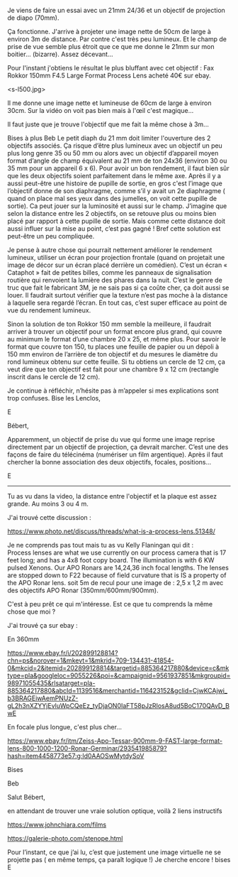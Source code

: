 
Je viens de faire un essai avec un 21mm 24/36 et un objectif de projection de diapo (70mm).

Ça fonctionne. J'arrive à projeter une image nette de 50cm de large à environ 3m de distance.
Par contre c'est très peu lumineux. Et le champ de prise de vue semble plus étroit que ce que me donne le 21mm sur mon boitier... (bizarre).
Assez décevant...

Pour l'instant j'obtiens le résultat le plus bluffant avec cet objectif :  Fax Rokkor 150mm F4.5 Large Format Process Lens acheté 40€ sur ebay.

 
<s-l500.jpg>

Il me donne une image nette et lumineuse de 60cm de large à environ 30cm.
Sur la vidéo on voit pas bien mais à l'œil c'est magique...

<test process lens.mp4>

Il faut juste que je trouve l'objectif que me fait la même chose à 3m...

Bises à plus
Beb
Le petit diaph du 21 mm doit limiter l'ouverture des 2 objectifs associés. Ça risque d’être plus lumineux avec un objectif un peu plus long genre 35 ou 50 mm ou alors avec un objectif d’appareil moyen format d’angle de champ équivalent au 21 mm de ton 24x36 (environ 30 ou 35 mm pour un appareil 6 x 6).
Pour avoir un bon rendement, il faut bien sûr que les deux objectifs soient parfaitement dans le même axe.
Après il y a aussi peut-être une histoire de pupille de sortie, en gros c'est l’image que l’objectif donne de son diaphragme, comme s’il y avait un 2e diaphragme ( quand on place mal ses yeux dans des jumelles, on voit cette pupille de sortie). Ca peut jouer sur la luminosité et aussi sur le champ. J’imagine que selon la distance entre les 2 objectifs, on se retouve plus ou moins bien placé par rapport à cette pupille de sortie. Mais comme cette distance doit aussi influer sur la mise au point, c’est pas gagné ! Bref cette solution est peut-être un peu compliquée.

Je pense à autre chose qui pourrait nettement améliorer le rendement lumineux, utiliser un écran pour projection frontale (quand on projetait une image de décor sur un écran placé derrière un comédien). C’est un écran « Cataphot »  fait de petites billes, comme les panneaux de signalisation routière qui renvoient la lumière des phares dans la nuit. C’est le genre de truc que fait le fabricant 3M, je ne sais pas si ça coûte cher, ça doit aussi se louer. Il faudrait surtout vérifier que la texture n’est pas moche à la distance à laquelle sera regardé l’écran. En tout cas, c’est super efficace au point de vue du rendement lumineux.

Sinon la solution de ton Rokkor 150 mm semble la meilleure, il faudrait arriver à trouver un objectif pour un format encore plus grand, qui couvre au minimum le format d’une chambre 20 x 25, et même plus.
Pour savoir le format que couvre ton 150, tu places une feuille de papier ou un dépoli à 150 mm environ de l’arrière de ton objectif et du mesures le diamètre du rond lumineux obtenu sur cette feuille. 
Si tu obtiens un cercle de 12 cm, ça veut dire que ton objectif est fait pour une chambre 9 x 12 cm (rectangle inscrit dans le cercle de 12 cm).

Je continue à réfléchir, n’hésite pas à m’appeler si mes explications sont trop confuses.
Bise les Lenclos,

E

Bébert,

Apparemment, un objectif de prise du vue qui forme une image reprise directement par un objectif de projection, ça devrait marcher. C’est une des façons de faire du télécinéma (numériser un film argentique).
Après il faut chercher la bonne association des deux objectifs, focales, positions…

E


------------------------------

Tu as vu dans la video, la distance entre l'objectif et la plaque est assez grande. Au moins 3 ou 4 m.

J'ai trouvé cette discussion :

https://www.photo.net/discuss/threads/what-is-a-process-lens.51348/

Je ne comprends pas tout mais tu as vu Kelly Flaningan qui dit :  
Process lenses are what we use currently on our process camera that is 17 feet long; and has a 4x8 foot copy board. The illumination is with 6 KW pulsed Xenons. Our APO Ronars are 14,24,36 inch focal lengths. The lenses are stopped down to F22 because of field curvature that is IS a property of the APO Ronar lens. 
soit 5m de recul pour une image de : 2,5 x 1,2 m avec des objectifs  APO Ronar (350mm/600mm/900mm).

C'est à peu prêt ce qui m'intéresse. Est ce que tu comprends la même chose que moi ?

J'ai trouvé ça sur ebay :

En 360mm

https://www.ebay.fr/i/202899128814?chn=ps&norover=1&mkevt=1&mkrid=709-134431-41854-0&mkcid=2&itemid=202899128814&targetid=885364217880&device=c&mktype=pla&googleloc=9055226&poi=&campaignid=9561937851&mkgroupid=98971055435&rlsatarget=pla-885364217880&abcId=1139516&merchantid=116423152&gclid=CjwKCAjwi_b3BRAGEiwAemPNUzZ-gL2h3nXZYYjEvluWpCQeEz_tyDjaON0IaFT58pJzRIosA8ud5BoC170QAvD_BwE

En focale plus longue, c'est plus cher...

https://www.ebay.fr/itm/Zeiss-Apo-Tessar-900mm-9-FAST-large-format-lens-800-1000-1200-Ronar-Germinar/293541985879?hash=item4458773e57:g:ld0AAOSwMytdySoV

Bises

Beb


Salut Bébert,

en attendant de trouver une vraie solution optique, voilà 2 liens instructifs

https://www.johnchiara.com/films

https://galerie-photo.com/stenope.html


Pour l’instant, ce que j’ai lu, c’est que justement une image virtuelle ne se projette pas ( en même temps, ça paraît logique !)
Je cherche encore !
bises
E

